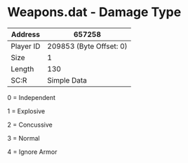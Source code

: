 #  Weapons.dat - Damage Type
Address   | 657258
----------|-------------
Player ID | 209853 (Byte Offset: 0)
Size 	  | 1
Length 	  | 130
SC:R      | Simple Data

0 = Independent
1 = Explosive
2 = Concussive
3 = Normal
4 = Ignore Armor
